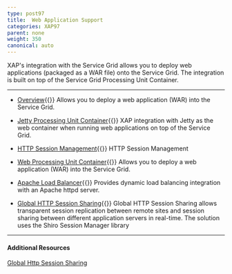 ```yaml
---
type: post97
title:  Web Application Support
categories: XAP97
parent: none
weight: 350
canonical: auto
---
```




XAP's integration with the Service Grid allows you to deploy web applications (packaged as a WAR file) onto the Service Grid. The integration is built on top of the Service Grid Processing Unit Container.


<hr/>

- [Overview](./web-application-support.html){{<wbr>}}
Allows you to deploy a web application (WAR) into the Service Grid.

- [Jetty Processing Unit Container](./web-jetty-processing-unit-container.html){{<wbr>}}
XAP integration with Jetty as the web container when running web applications on top of the Service Grid.

- [HTTP Session Management](./http-session-management.html){{<wbr>}}
HTTP Session Management

- [Web Processing Unit Container](./web-processing-unit-container.html){{<wbr>}}
Allows you to deploy a web application (WAR) into the Service Grid.

- [Apache Load Balancer](./apache-load-balancer-agent.html){{<wbr>}}
Provides dynamic load balancing integration with an Apache httpd server.

- [Global HTTP Session Sharing](./global-http-session-sharing.html){{<wbr>}}
Global HTTP Session Sharing allows transparent session replication between remote sites and session sharing between different application servers in real-time. The solution uses the Shiro Session Manager library
<hr/>

#### Additional Resources

[Global Http Session Sharing](http://www.slideboom.com/presentations/631622/Global-Http-Session-Sharing-V2)

